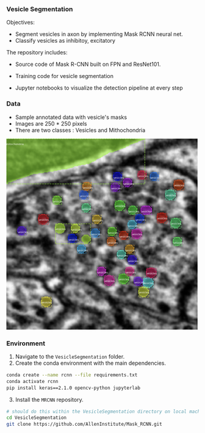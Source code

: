 
### Vesicle Segmentation

Objectives:
 - Segment vesicles in axon by implementing Mask RCNN neural net. 
 - Classify vesicles as inhibitoy, excitatory

The repository includes:

 - Source code of Mask R-CNN built on FPN and ResNet101.

 - Training code for vesicle segmentation

 - Jupyter notebooks to visualize the detection pipeline at every step



### Data

- Sample annotated data with vesicle's masks
- Images are 250 * 250 pixels
- There are two classes : Vesicles and Mithochondria

![](annotation_result.png)

### Environment

1. Navigate to the `VesicleSegmentation` folder.
2. Create the conda environment with the main dependencies.
```bash
conda create --name rcnn --file requirements.txt
conda activate rcnn
pip install keras==2.1.0 opencv-python jupyterlab

```

3. Install the `MRCNN` repository.  
```bash
# should do this within the VesicleSegmentation directory on local machine
cd VesicleSegmentation
git clone https://github.com/AllenInstitute/Mask_RCNN.git
```

